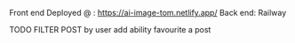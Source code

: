 Front end Deployed @ : https://ai-image-tom.netlify.app/
Back end: Railway

TODO
FILTER POST by user
add ability favourite a post
